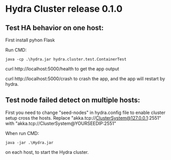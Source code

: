 # Hydra Cluster release 0.1.0


## Test HA behavior on one host:
First install pyhon Flask

Run CMD:


	java -cp .\hydra.jar hydra.cluster.test.ContainerTest
	
curl http://localhost:5000/health to get the app output

curl http://localhost:5000/crash to crash the app, and the app will restart by hydra.


## Test node failed detect on multiple hosts:

First you need to change "seed-nodes" in hydra.config file to enable cluster setup
cross the hosts. Replace "akka.tcp://ClusterSystem@127.0.0.1:2551" with 
"akka.tcp://ClusterSystem@YOURSEEDIP:2551"

When run CMD:

	java -jar .\Hydra.jar  

on each host, to start the Hydra cluster.






